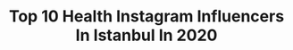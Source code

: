 ---
title: Top 10 Health Instagram Influencers In Istanbul In 2020
description: >-
  Find top health Instagram influencers in Istanbul in 2020. Most popular hashtags: #health #istanbul #anatolia #healthy.
platform: Instagram
profiles:
  - username: "aslidogruu"
    fullname: >-
      Aslı Doğru
    location: "Turkey"
    followers: 34928
    engagement: 659
    commentsToLikes: 0.035172
    id: ck0ttn38h3fn30i19kfeeljun
    verified: false
    hashtags: "#cekilis, #karadenizs, #otel, #tesettur"
  - username: "raykakumru"
    fullname: >-
      Rayka Kumru, MSx, M.A
    location: "Turkey"
    followers: 99764
    engagement: 365
    commentsToLikes: 0.010085
    id: ck15rubw39qw10i19u0g28ssc
    verified: false
    hashtags: "#dijitalfl, #akl, #birazdag, #srhr"
  - username: "hakanchelik"
    fullname: >-
      Hakan Celik
    location: "Turkey"
    followers: 41338
    engagement: 181
    commentsToLikes: 0.043918
    id: ck5c8dfas98zt0i11zegb5o2m
    verified: true
    hashtags: "#docohotelvienna, #clio, #radyo, #landrover"
  - username: "cilgsplate"
    fullname: >-
      Cilgs Plate | Çılga’nın Tabağı
    location: "Turkey"
    followers: 41077
    engagement: 220
    commentsToLikes: 0.106121
    id: ck9hb3ooyf9ng0j788xjdl0te
    verified: false
    hashtags: "#light, #cikolatalikek, #stayhome, #hindistancevizi"
  - username: "diyetisyenmelekveyisoglu"
    fullname: >-
      Dyt. Melek Veyisoğlu
    location: "Turkey"
    followers: 5513
    engagement: 525
    commentsToLikes: 0.028179
    id: ck9wf5chrn9n10j787a5zmvge
    verified: false
    hashtags: "#ramazankilokontrolu, #diyetyemekleri, #saglik, #diyetisyen"
  - username: "emreturkmen"
    fullname: >-
      Emre Turkmen
    location: "Turkey"
    followers: 11743
    engagement: 509
    commentsToLikes: 0.052352
    id: ck5q4l5tapekb0i11jj0x4u26
    verified: false
    hashtags: "#steviewonder, #smile, #bassplayunited, #tatl"
  - username: "timseyfi"
    fullname: >-
      Tim Seyfi
    location: "Turkey"
    followers: 4141
    engagement: 1669
    commentsToLikes: 0.062852
    id: ck5zux6wq37680i14h88djlhr
    verified: false
    hashtags: "#atiyethegift, #lookingforward, #100years, #happybayram"
  - username: "aycasarc"
    fullname: >-
      Ayca Sarc
    location: "Turkey"
    followers: 90144
    engagement: 178
    commentsToLikes: 0.108940
    id: ck15q7es41g1k0i19eojewmw5
    verified: false
    hashtags: "#chictshirts, #visualoflife, #cesmebook, #lilacstime"
  - username: "ahushealthylife"
    fullname: >-
      Ahu 🍒
    location: "Turkey"
    followers: 13036
    engagement: 533
    commentsToLikes: 0.210111
    id: ck9wfhlm1ouhq0j78ulqrskw6
    verified: false
    hashtags: "#apple, #smoothiebowls, #ramazan, #spaghetti"
  - username: "serhatkaradagproduction"
    fullname: >-
      Serhat Karadağ
    location: "Turkey"
    followers: 12510
    engagement: 425
    commentsToLikes: 0.104632
    id: ck5ca41jncno20i1123hh6zv1
    verified: false
    hashtags: "#producerjams, #astro, #hiking, #nightsky"
---